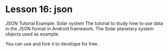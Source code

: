 # Lesson 16: json
JSON Tutorial Example: Solar system
The tutorial to study how to use data in the JSON format in Android framework. The Solar planetary system objects used as example.

You can use and fork it to develope for free. 
